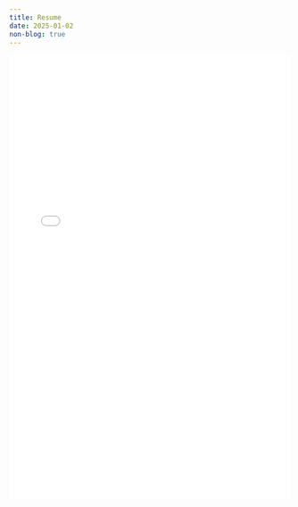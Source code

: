 ```yaml
---
title: Resume
date: 2025-01-02
non-blog: true
---
```

<!-- Nayeem Islam's Resume -->

<iframe 
    src="/files/cv_nayeem_islam.pdf" 
    width="100%" 
    height="800px" 
    type="application/pdf"
    style="border: none; border-radius: 8px; overflow: hidden;"
>
    <p>It appears you don't have a PDF plugin for this browser. You can 
    <a href="/files/cv_nayeem_islam.pdf">click here to download the PDF file.</a></p>
</iframe>

